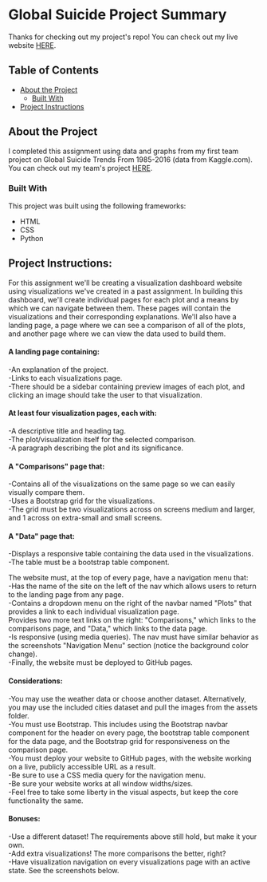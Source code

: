 # Global Suicide Project Summary

Thanks for checking out my project's repo! You can check out my live website [HERE](https://kmcgrath88.github.io/Global-Suicide-Summary/). 

<!-- TABLE OF CONTENTS -->
## Table of Contents

* [About the Project](#about-the-project)
  * [Built With](#built-with)
* [Project Instructions](#project-instructions)

<!--About the Project-->
## About the Project

I completed this assignment using data and graphs from my first team project on Global Suicide Trends From 1985-2016 (data from Kaggle.com). You can check out my team's project [HERE](https://github.com/stefanee88/Global-Suicide-Project).

<!--Built With-->
### Built With
This project was built using the following frameworks:<br>
* HTML
* CSS
* Python

## Project Instructions:

For this assignment we'll be creating a visualization dashboard website using visualizations we've created in a past assignment. 
In building this dashboard, we'll create individual pages for each plot and a means by which we can navigate between them. These pages will contain the visualizations and their corresponding explanations. We'll also have a landing page, a page where we can see a comparison of all of the plots, and another page where we can view the data used to build them.<br>

#### A landing page containing:
-An explanation of the project.<br>
-Links to each visualizations page. <br>
-There should be a sidebar containing preview images of each plot, and clicking an image should take the user to that visualization.

#### At least four visualization pages, each with:
-A descriptive title and heading tag.<br>
-The plot/visualization itself for the selected comparison.<br>
-A paragraph describing the plot and its significance.<br>

#### A "Comparisons" page that:
-Contains all of the visualizations on the same page so we can easily visually compare them.<br>
-Uses a Bootstrap grid for the visualizations.<br>
-The grid must be two visualizations across on screens medium and larger, and 1 across on extra-small and small screens.<br>

#### A "Data" page that:
-Displays a responsive table containing the data used in the visualizations.<br>
-The table must be a bootstrap table component. <br>

The website must, at the top of every page, have a navigation menu that:<br>
-Has the name of the site on the left of the nav which allows users to return to the landing page from any page.<br>
-Contains a dropdown menu on the right of the navbar named "Plots" that provides a link to each individual visualization page.<br>
Provides two more text links on the right: "Comparisons," which links to the comparisons page, and "Data," which links to the data page.<br>
-Is responsive (using media queries). The nav must have similar behavior as the screenshots "Navigation Menu" section (notice the background color change).<br>
-Finally, the website must be deployed to GitHub pages.<br>

#### Considerations:
-You may use the weather data or choose another dataset. Alternatively, you may use the included cities dataset and pull the images from the assets folder.<br>
-You must use Bootstrap. This includes using the Bootstrap navbar component for the header on every page, the bootstrap table component for the data page, and the Bootstrap grid for responsiveness on the comparison page.<br>
-You must deploy your website to GitHub pages, with the website working on a live, publicly accessible URL as a result.<br>
-Be sure to use a CSS media query for the navigation menu.<br>
-Be sure your website works at all window widths/sizes.<br>
-Feel free to take some liberty in the visual aspects, but keep the core functionality the same.<br>

#### Bonuses:
-Use a different dataset! The requirements above still hold, but make it your own.<br>
-Add extra visualizations! The more comparisons the better, right?<br>
-Have visualization navigation on every visualizations page with an active state. See the screenshots below.<br>
